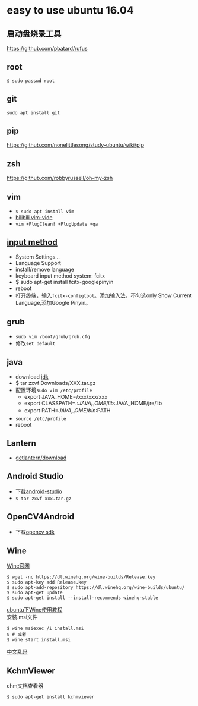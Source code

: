 # easy to use ubuntu 16.04
## 启动盘烧录工具
https://github.com/pbatard/rufus  

## root
```
$ sudo passwd root
```
## git
`sudo apt install git`  

## pip
https://github.com/nonelittlesong/study-ubuntu/wiki/pip  

## zsh
https://github.com/robbyrussell/oh-my-zsh  

## vim
* `$ sudo apt install vim`
* [bilibili vim-vide](https://github.com/Bilibili/vim-vide)
* `vim +PlugClean! +PlugUpdate +qa`


## [input method](https://blog.csdn.net/striker_v/article/details/51914637)
* System Settings...
* Language Support
* install/remove language
* keyboard input method system: fcitx
* $ sudo apt-get install fcitx-googlepinyin
* reboot
* 打开终端，输入`fcitx-configtool`。添加输入法，不勾选only Show Current Language,添加Google Pinyin。

## grub
* `sudo vim /boot/grub/grub.cfg`
* 修改`set default`

## java
* download [jdk](http://www.oracle.com/technetwork/java/javase/downloads/index.html)
* $ tar zxvf Downloads/XXX.tar.gz
* 配置环境`sudo vim /etc/profile`
  * export JAVA_HOME=/xxx/xxx/xxx
  * export CLASSPATH=.:$JAVA_HOME/lib:$JAVA_HOME/jre/lib
  * export PATH=$JAVA_HOME/bin:$PATH
* `source /etc/profile`
* reboot
## Lantern
* [getlantern/download](https://github.com/getlantern/download/wiki)

## Android Studio
* 下载[android-studio](http://www.android-studio.org/)
* `$ tar zxvf xxx.tar.gz`

## OpenCV4Android
* 下载[opencv sdk](https://opencv.org/releases.html)

## Wine
[Wine官网](https://www.winehq.org/)  
```
$ wget -nc https://dl.winehq.org/wine-builds/Release.key
$ sudo apt-key add Release.key
$ sudo apt-add-repository https://dl.winehq.org/wine-builds/ubuntu/
$ sudo apt-get update
$ sudo apt-get install --install-recommends winehq-stable
```
[ubuntu下Wine使用教程](https://blog.csdn.net/wangchangshuai0010/article/details/12057251)  
安装.msi文件  
```
$ wine msiexec /i install.msi
$ # 或者
$ wine start install.msi
```
[中文乱码](https://www.xuecaijie.com/linux/141.html)  

## KchmViewer
chm文档查看器  
```
$ sudo apt-get install kchmviewer
```
